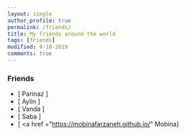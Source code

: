 ```yaml
---
layout: single
author_profile: true
permalink: /friends/
title: My friends around the world
tags: [friends]
modified: 4-10-2019
comments: true
---
```


### Friends
* [ Parinaz ]
* [ Aylin ] 
* [ Vanda ] 
* [ Saba ]
* [ <a href ="https://mobinafarzaneh.github.io/" Mobina</a>]





